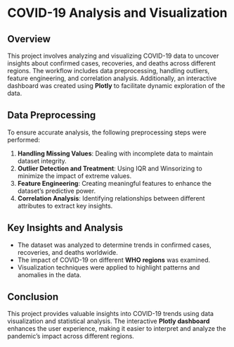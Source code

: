 # COVID-19 Analysis and Visualization

## Overview
This project involves analyzing and visualizing COVID-19 data to uncover insights about confirmed cases, recoveries, and deaths across different regions. The workflow includes data preprocessing, handling outliers, feature engineering, and correlation analysis. Additionally, an interactive dashboard was created using **Plotly** to facilitate dynamic exploration of the data.

## Data Preprocessing
To ensure accurate analysis, the following preprocessing steps were performed:

1. **Handling Missing Values**: Dealing with incomplete data to maintain dataset integrity.
2. **Outlier Detection and Treatment**: Using IQR and Winsorizing to minimize the impact of extreme values.
3. **Feature Engineering**: Creating meaningful features to enhance the dataset’s predictive power.
4. **Correlation Analysis**: Identifying relationships between different attributes to extract key insights.

## Key Insights and Analysis
- The dataset was analyzed to determine trends in confirmed cases, recoveries, and deaths worldwide.
- The impact of COVID-19 on different **WHO regions** was examined.
- Visualization techniques were applied to highlight patterns and anomalies in the data.

## Conclusion
This project provides valuable insights into COVID-19 trends using data visualization and statistical analysis. The interactive **Plotly dashboard** enhances the user experience, making it easier to interpret and analyze the pandemic’s impact across different regions.
